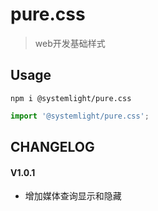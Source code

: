 # pure.css

> web开发基础样式

## Usage

```shell
npm i @systemlight/pure.css
```

```javascript
import '@systemlight/pure.css';
```

## CHANGELOG

#### V1.0.1

- 增加媒体查询显示和隐藏

